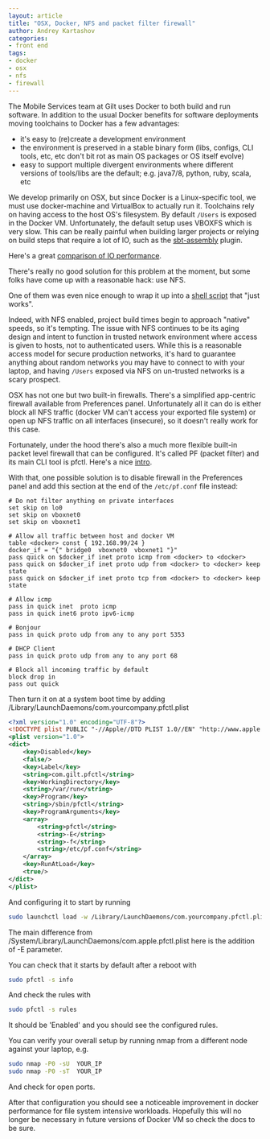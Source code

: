 ```yaml
---
layout: article
title: "OSX, Docker, NFS and packet filter firewall"
author: Andrey Kartashov
categories:
- front end
tags:
- docker
- osx
- nfs
- firewall
---
```


The Mobile Services team at Gilt uses Docker to both build and run software. In addition to the usual Docker benefits for software deployments moving toolchains to Docker has a few advantages:

- it's easy to (re)create a development environment
- the environment is preserved in a stable binary form (libs, configs, CLI tools, etc, etc don't bit rot as main OS packages or OS itself evolve)
- easy to support multiple divergent environments where different versions of tools/libs are the default; e.g. java7/8, python, ruby, scala, etc

We develop primarily on OSX, but since Docker is a Linux-specific tool, we must use docker-machine and VirtualBox to actually run it.
Toolchains rely on having access to the host OS's filesystem. By default `/Users` is exposed in the Docker VM.
Unfortunately, the default setup uses VBOXFS which is very slow. This can be really painful when building larger projects or relying on build steps that require a lot of IO, such as the [sbt-assembly](https://github.com/sbt/sbt-assembly) plugin.

Here's a great [comparison of IO performance](http://mitchellh.com/comparing-filesystem-performance-in-virtual-machines).

There's really no good solution for this problem at the moment, but some folks have come up with a reasonable hack: use NFS.

One of them was even nice enough to wrap it up into a [shell script](https://github.com/adlogix/docker-machine-nfs) that "just works".


Indeed, with NFS enabled, project build times begin to approach "native" speeds, so it's tempting.
The issue with NFS continues to be its aging design and intent to function in trusted network environment where access is given to hosts, not to authenticated users.
While this is a reasonable access model for secure production networks, it's hard to guarantee anything about random networks you may have to connect to with your laptop, and having `/Users` exposed via NFS on un-trusted networks is a scary prospect.


OSX has not one but two built-in firewalls.
There's a simplified app-centric firewall available from Preferences panel.
Unfortunately all it can do is either block all NFS traffic (docker VM can't access your exported file system) or open up NFS traffic on all interfaces (insecure), so it doesn't really work for this case.

Fortunately, under the hood there's also a much more flexible built-in packet level firewall that can be configured.
It's called PF (packet filter) and its main CLI tool is pfctl.
Here's a nice [intro](https://pleiades.ucsc.edu/hyades/PF_on_Mac_OS_X).

With that, one possible solution is to disable firewall in the Preferences panel and add this section at the end of the `/etc/pf.conf` file instead:

```
# Do not filter anything on private interfaces
set skip on lo0
set skip on vboxnet0
set skip on vboxnet1

# Allow all traffic between host and docker VM
table <docker> const { 192.168.99/24 }
docker_if = "{" bridge0  vboxnet0  vboxnet1 "}"
pass quick on $docker_if inet proto icmp from <docker> to <docker>
pass quick on $docker_if inet proto udp from <docker> to <docker> keep state
pass quick on $docker_if inet proto tcp from <docker> to <docker> keep state

# Allow icmp
pass in quick inet  proto icmp
pass in quick inet6 proto ipv6-icmp

# Bonjour
pass in quick proto udp from any to any port 5353

# DHCP Client
pass in quick proto udp from any to any port 68

# Block all incoming traffic by default
block drop in
pass out quick
```

Then turn it on at a system boot time by adding /Library/LaunchDaemons/com.yourcompany.pfctl.plist

```xml
<?xml version="1.0" encoding="UTF-8"?>
<!DOCTYPE plist PUBLIC "-//Apple//DTD PLIST 1.0//EN" "http://www.apple.com/DTDs/PropertyList-1.0.dtd">
<plist version="1.0">
<dict>
	<key>Disabled</key>
	<false/>
	<key>Label</key>
	<string>com.gilt.pfctl</string>
	<key>WorkingDirectory</key>
	<string>/var/run</string>
	<key>Program</key>
	<string>/sbin/pfctl</string>
	<key>ProgramArguments</key>
	<array>
		<string>pfctl</string>
		<string>-E</string>
		<string>-f</string>
		<string>/etc/pf.conf</string>
	</array>
	<key>RunAtLoad</key>
	<true/>
</dict>
</plist>
```

And configuring it to start by running

```sh
sudo launchctl load -w /Library/LaunchDaemons/com.yourcompany.pfctl.plist
```

The main difference from /System/Library/LaunchDaemons/com.apple.pfctl.plist here is the addition of -E parameter.

You can check that it starts by default after a reboot with

```sh
sudo pfctl -s info
```

And check the rules with

```sh
sudo pfctl -s rules
```

It should be 'Enabled' and you should see the configured rules.

You can verify your overall setup by running nmap from a different node against your laptop, e.g.

```sh
sudo nmap -P0 -sU  YOUR_IP
sudo nmap -P0 -sT  YOUR_IP
```

And check for open ports.

After that configuration you should see a noticeable improvement in docker performance for file system intensive workloads.
Hopefully this will no longer be necessary in future versions of Docker VM so check the docs to be sure.
